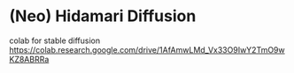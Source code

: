 # (Neo) Hidamari Diffusion
colab for stable diffusion
https://colab.research.google.com/drive/1AfAmwLMd_Vx33O9IwY2TmO9wKZ8ABRRa
